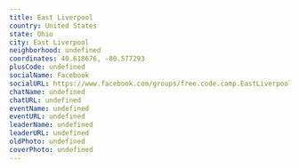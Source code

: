 ```yaml
---
title: East Liverpool
country: United States
state: Ohio
city: East Liverpool
neighborhood: undefined
coordinates: 40.618676, -80.577293
plusCode: undefined
socialName: Facebook
socialURL: https://www.facebook.com/groups/free.code.camp.EastLiverpool
chatName: undefined
chatURL: undefined
eventName: undefined
eventURL: undefined
leaderName: undefined
leaderURL: undefined
oldPhoto: undefined
coverPhoto: undefined
---
```

